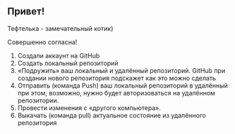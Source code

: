 ## Привет!

Тефтелька - замечательный котик)

Совершенно согласна!

1. Создали аккаунт на GitHub
2. Создать локальный репозиторий 
3. «Подружить» ваш локальный и удалённый репозиторий. GitHub при создании нового репозитория подскажет как это можно сделать 
4. Отправить (команда Push) ваш локальный репозиторий в удалённый при этом, возможно, нужно будет авторизоваться на удалённом репозитории. 
5. Провести изменения с «другого компьютера». 
6. Выкачать (команда pull) актуальное состояние из удалённого репозитория